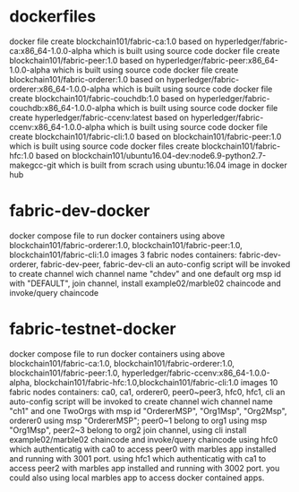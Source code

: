 # dockerfiles
docker file create blockchain101/fabric-ca:1.0 based on hyperledger/fabric-ca:x86_64-1.0.0-alpha which is built using source code
docker file create blockchain101/fabric-peer:1.0 based on hyperledger/fabric-peer:x86_64-1.0.0-alpha which is built using source code
docker file create blockchain101/fabric-orderer:1.0 based on hyperledger/fabric-orderer:x86_64-1.0.0-alpha which is built using source code
docker file create blockchain101/fabric-couchdb:1.0 based on hyperledger/fabric-couchdb:x86_64-1.0.0-alpha which is built using source code
docker file create hyperledger/fabric-ccenv:latest based on hyperledger/fabric-ccenv:x86_64-1.0.0-alpha which is built using source code
docker file create blockchain101/fabric-cli:1.0 based on  blockchain101/fabric-peer:1.0 which is built using source code
docker files create blockchain101/fabric-hfc:1.0 based on blockchain101/ubuntu16.04-dev:node6.9-python2.7-makegcc-git which is built from scrach using ubuntu:16.04 image in docker hub

# fabric-dev-docker
docker compose file to run docker containers using above blockchain101/fabric-orderer:1.0, blockchain101/fabric-peer:1.0, blockchain101/fabric-cli:1.0 images
3 fabric nodes containers: fabric-dev-orderer, fabric-dev-peer, fabric-dev-cli
an auto-config script will be invoked to create channel wich channel name "chdev" and one default org msp id with "DEFAULT", join channel, install example02/marble02 chaincode and invoke/query chaincode

# fabric-testnet-docker
docker compose file to run docker containers using above blockchain101/fabric-ca:1.0, blockchain101/fabric-orderer:1.0, blockchain101/fabric-peer:1.0, hyperledger/fabric-ccenv:x86_64-1.0.0-alpha, blockchain101/fabric-hfc:1.0,blockchain101/fabric-cli:1.0  images
10 fabric nodes containers: ca0, ca1, orderer0, peer0~peer3, hfc0, hfc1, cli 
an auto-config script will be invoked to create channel wich channel name "ch1" and one TwoOrgs with msp id "OrdererMSP", "Org1Msp", "Org2Msp", 
orderer0 using msp "OrdererMSP"; peer0~1 belong to org1 using msp "Org1Msp", peer2~3 belong to org2 join channel,
using cli install example02/marble02 chaincode and invoke/query chaincode
using hfc0 which authenticatig with ca0 to access peer0 with marbles app installed and running with 3001 port.
using hfc1 which authenticatig with ca1 to access peer2 with marbles app installed and running with 3002 port.
you could also using local marbles app to access docker contained apps.


